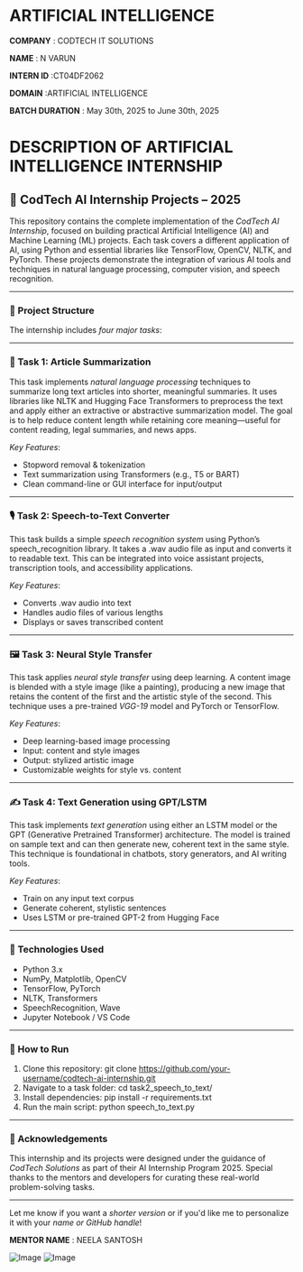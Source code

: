 # ARTIFICIAL INTELLIGENCE 

**COMPANY** : CODTECH IT SOLUTIONS

**NAME** : N VARUN

**INTERN ID** :CT04DF2062

**DOMAIN** :ARTIFICIAL INTELLIGENCE

**BATCH DURATION** : May 30th, 2025 to June 30th, 2025

# DESCRIPTION OF ARTIFICIAL INTELLIGENCE INTERNSHIP

## 💼 CodTech AI Internship Projects – 2025

This repository contains the complete implementation of the *CodTech AI Internship*, focused on building practical Artificial Intelligence (AI) and Machine Learning (ML) projects. Each task covers a different application of AI, using Python and essential libraries like TensorFlow, OpenCV, NLTK, and PyTorch. These projects demonstrate the integration of various AI tools and techniques in natural language processing, computer vision, and speech recognition.

---

### 🔧 Project Structure

The internship includes *four major tasks*:

---

### 📄 Task 1: Article Summarization

This task implements *natural language processing* techniques to summarize long text articles into shorter, meaningful summaries. It uses libraries like NLTK and Hugging Face Transformers to preprocess the text and apply either an extractive or abstractive summarization model. The goal is to help reduce content length while retaining core meaning—useful for content reading, legal summaries, and news apps.

*Key Features*:

* Stopword removal & tokenization
* Text summarization using Transformers (e.g., T5 or BART)
* Clean command-line or GUI interface for input/output

---

### 🎙 Task 2: Speech-to-Text Converter

This task builds a simple *speech recognition system* using Python’s speech_recognition library. It takes a .wav audio file as input and converts it to readable text. This can be integrated into voice assistant projects, transcription tools, and accessibility applications.

*Key Features*:

* Converts .wav audio into text
* Handles audio files of various lengths
* Displays or saves transcribed content

---

### 🖼 Task 3: Neural Style Transfer

This task applies *neural style transfer* using deep learning. A content image is blended with a style image (like a painting), producing a new image that retains the content of the first and the artistic style of the second. This technique uses a pre-trained *VGG-19* model and PyTorch or TensorFlow.

*Key Features*:

* Deep learning-based image processing
* Input: content and style images
* Output: stylized artistic image
* Customizable weights for style vs. content

---

### ✍ Task 4: Text Generation using GPT/LSTM

This task implements *text generation* using either an LSTM model or the GPT (Generative Pretrained Transformer) architecture. The model is trained on sample text and can then generate new, coherent text in the same style. This technique is foundational in chatbots, story generators, and AI writing tools.

*Key Features*:

* Train on any input text corpus
* Generate coherent, stylistic sentences
* Uses LSTM or pre-trained GPT-2 from Hugging Face

---

### 🧰 Technologies Used

* Python 3.x
* NumPy, Matplotlib, OpenCV
* TensorFlow, PyTorch
* NLTK, Transformers
* SpeechRecognition, Wave
* Jupyter Notebook / VS Code

---

### 📌 How to Run

1. Clone this repository:
   git clone https://github.com/your-username/codtech-ai-internship.git
2. Navigate to a task folder:
   cd task2_speech_to_text/
3. Install dependencies:
   pip install -r requirements.txt
4. Run the main script:
   python speech_to_text.py

---

### 🙌 Acknowledgements

This internship and its projects were designed under the guidance of *CodTech Solutions* as part of their AI Internship Program 2025. Special thanks to the mentors and developers for curating these real-world problem-solving tasks.

---

Let me know if you want a *shorter version* or if you'd like me to personalize it with your *name or GitHub handle*!


**MENTOR NAME** : NEELA SANTOSH

![Image](https://github.com/user-attachments/assets/f23b0aa1-e3dd-4903-859d-b1aa3a194c77)
![Image](https://github.com/user-attachments/assets/a43e82b2-a753-4397-943a-daf4f22eecf1)

